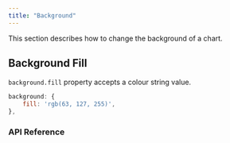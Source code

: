 ```yaml
---
title: "Background"
---
```


This section describes how to change the background of a chart.

## Background Fill

`background.fill` property accepts a colour string value.

```js
background: {
    fill: 'rgb(63, 127, 255)',
},
```

<chart-example title='Background Fill' name='background-fill' type='generated'></chart-example>

### API Reference

<interface-documentation interfaceName='AgChartBackground' config='{ "showSnippets": false, "lookupRoot": "charts-api" }'></interface-documentation>